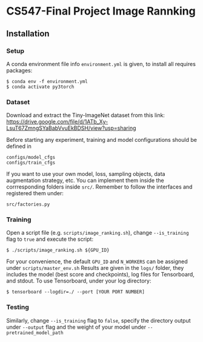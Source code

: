 # CS547-Final Project Image Rannking

## Installation
### Setup
A conda environment file info `environment.yml` is given, to install all requires packages:
```
$ conda env -f environment.yml
$ conda activate py3torch
```
### Dataset
Download and extract the Tiny-ImageNet dataset from this link:
https://drive.google.com/file/d/1ATb_Xy-LsuT67ZmngSYaBabVvuEkBDSH/view?usp=sharing

Before starting any experiment, training and model configurations should be defined in
```
configs/model_cfgs
configs/train_cfgs
```
If you want to use your own model, loss, sampling objects, data augmentation strategy, etc. You can implement them inside the corrresponding folders inside `src/`. Remember to follow the interfaces and registered them under:
```
src/factories.py
```

### Training
Open a script file (e.g. `scripts/image_ranking.sh`), change `--is_training` flag to `true` and execute the script:
```
$ ./scripts/image_ranking.sh ${GPU_ID}
```
For your convenience, the default `GPU_ID` and `N_WORKERS` can be assigned under `scripts/master_env.sh` 
Results are given in the `logs/` folder, they includes the model (best score and checkpoints), log files for Tensorboard, and stdout. To use Tensorboard, under your log directory:
```
$ tensorboard --logdir=./ --port [YOUR PORT NUMBER]
```

### Testing
Similarly, change `--is_training` flag to `false`, specify the directory output under `--output` flag and the weight of your model under `--pretrained_model_path`